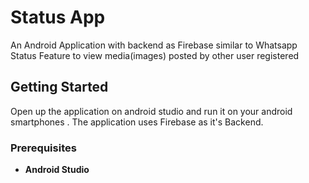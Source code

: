 # Status App
An Android Application with backend as Firebase similar to Whatsapp Status Feature to view media(images) posted by other user registered 

## Getting Started

Open up the application on android studio and run it on your android smartphones . The application uses Firebase as it's Backend.

### Prerequisites

* **Android Studio**

